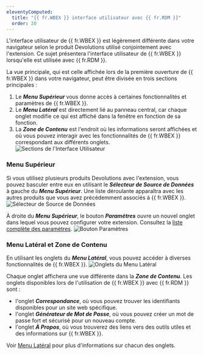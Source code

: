 ```yaml
---
eleventyComputed:
  title: "{{ fr.WBEX }} interface utilisateur avec {{ fr.RDM }}"
  order: 20
---
```

L'interface utilisateur de {{ fr.WBEX }} est légèrement différente dans votre navigateur selon le produit Devolutions utilisé conjointement avec l'extension. Ce sujet présentera l'interface utilisateur de {{ fr.WBEX }} lorsqu'elle est utilisée avec {{ fr.RDM }}.

La vue principale, qui est celle affichée lors de la première ouverture de {{ fr.WBEX }} dans votre navigateur, peut être divisée en trois sections principales :

1. Le ***Menu Supérieur*** vous donne accès à certaines fonctionnalités et paramètres de {{ fr.WBEX }}.
1. Le ***Menu Latéral*** est directement lié au panneau central, car chaque onglet modifie ce qui est affiché dans la fenêtre en fonction de sa fonction.
1. La ***Zone de Contenu*** est l'endroit où les informations seront affichées et où vous pouvez interagir avec les fonctionnalités de {{ fr.WBEX }} correspondant aux différents onglets.
![Sections de l'Interface Utilisateur](https://cdnweb.devolutions.net/docs/docs_en_rdm_windows_RDMWin2119.png)

### Menu Supérieur

Si vous utilisez plusieurs produits Devolutions avec l'extension, vous pouvez basculer entre eux en utilisant le ***Sélecteur de Source de Données*** à gauche du ***Menu Supérieur***. Une liste déroulante apparaîtra avec les autres produits que vous avez précédemment associés à {{ fr.WBEX }}.
![Sélecteur de Source de Données](https://cdnweb.devolutions.net/docs/docs_en_rdm_windows_RDMWin2120.png)

À droite du ***Menu Supérieur***, le bouton ***Paramètres*** ouvre un nouvel onglet dans lequel vous pouvez configurer votre extension. Consultez la [liste complète des paramètres](/workspace/workspace-browser-extension/settings/).
![Bouton Paramètres](https://cdnweb.devolutions.net/docs/docs_en_rdm_windows_RDMWin2121.png)

### Menu Latéral et Zone de Contenu

En utilisant les onglets du ***Menu Latéral***, vous pouvez accéder à diverses fonctionnalités de {{ fr.WBEX }}.
![Onglets du Menu Latéral](https://cdnweb.devolutions.net/docs/docs_en_rdm_windows_RDMWin2122.png)

Chaque onglet affichera une vue différente dans la ***Zone de Contenu***. Les onglets disponibles lors de l'utilisation de {{ fr.WBEX }} avec {{ fr.RDM }} sont :

* l'onglet ***Correspondance***, où vous pouvez trouver les identifiants disponibles pour un site web spécifique.
* l'onglet ***Générateur de Mot de Passe***, où vous pouvez créer un mot de passe fort et sécurisé pour un nouveau compte.
* l'onglet ***À Propos***, où vous trouverez des liens vers des outils utiles et des informations sur {{ fr.WBEX }}.

Voir [Menu Latéral](/rdm/windows/workspace-browser-extension/workspace-browser-extension-user-interface/side-menu/) pour plus d'informations sur chacun des onglets.

